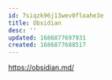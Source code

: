 ```yaml
---
id: 7siqzk96j13wev0floahe3e
title: Obsidian
desc: ''
updated: 1686877697931
created: 1686877688517
---
```


https://obsidian.md/
